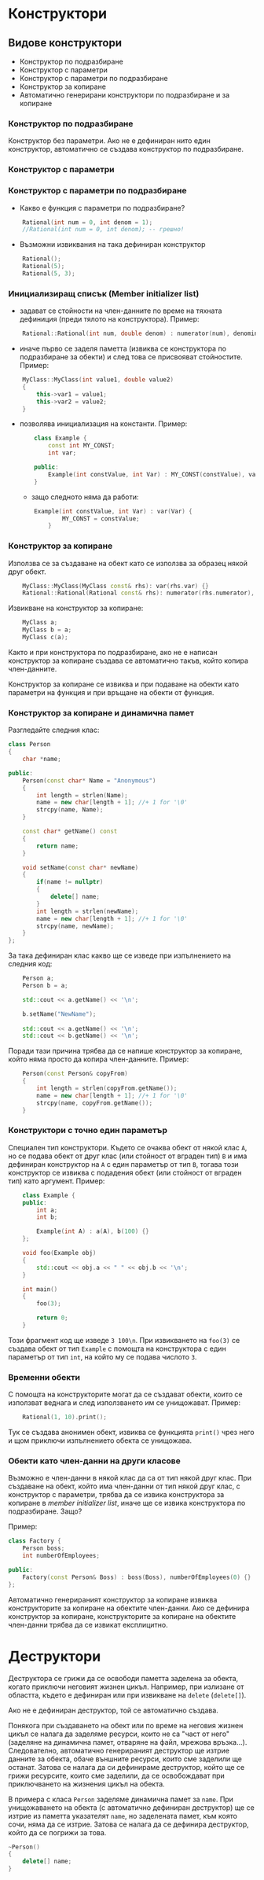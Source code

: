 # Конструктори

## Видове конструктори
- Конструктор по подразбиране
- Конструктор с параметри
- Конструктор с параметри по подразбиране
- Конструктор за копиране
- Автоматично генерирани конструктори по подразбиране и за копиране

### Конструктор по подразбиране
Конструктор без параметри. Ако не е дефиниран нито един конструктор, автоматично се създава конструктор по подразбиране.

### Конструктор с параметри

### Конструктор с параметри по подразбиране
- Какво е функция с параметри по подразбиране?  
```c++
    Rational(int num = 0, int denom = 1); 
    //Rational(int num = 0, int denom); -- грешно!
```
- Възможни извиквания на така дефиниран конструктор
```c++
    Rational();
    Rational(5);
    Rational(5, 3);
```

### Инициализиращ списък (Member initializer list)

- задават се стойности на член-данните по време на тяхната дефиниция (преди тялото на конструктора).
Пример:
```c++
    Rational::Rational(int num, double denom) : numerator(num), denominator(denom) {}
```
- иначе първо се заделя паметта (извиква се конструктора по подразбиране за обекти) и след това се присвояват стойностите. 
Пример:
```c++
    MyClass::MyClass(int value1, double value2) 
    {   
        this->var1 = value1;
        this->var2 = value2;
    }
```
- позволява инициализация на константи. Пример:
    ```c++
        class Example {
            const int MY_CONST;
            int var;

        public:
            Example(int constValue, int Var) : MY_CONST(constValue), var(Var) {}
        }
    ```
    - защо следното няма да работи:
    ```c++
        Example(int constValue, int Var) : var(Var) {
                MY_CONST = constValue;
            }
    ```

### Конструктор за копиране
Използва се за създаване на обект като се използва за образец някой друг обект.
```c++
    MyClass::MyClass(MyClass const& rhs): var(rhs.var) {}
    Rational::Rational(Rational const& rhs): numerator(rhs.numerator), denominator(rhs.denominator) {}
```

Извикване на конструктор за копиране:
```c++
    MyClass a;
    MyClass b = a;
    MyClass c(a);
```

Както и при конструктора по подразбиране, ако не е написан конструктор за копиране създава се автоматично такъв, който копира член-данните.

Конструктор за копиране се извиква и при подаване на обекти като параметри на функция и при връщане на обекти от функция.

### Конструктор за копиране и динамична памет

Разгледайте следния клас:
```c++
class Person
{
    char *name;

public:
    Person(const char* Name = "Anonymous") 
    {
        int length = strlen(Name);
        name = new char[length + 1]; //+ 1 for '\0'
        strcpy(name, Name);
    }

    const char* getName() const 
    {
        return name;
    }

    void setName(const char* newName) 
    {
        if(name != nullptr) 
        {
            delete[] name;
        }
        int length = strlen(newName);
        name = new char[length + 1]; //+ 1 for '\0'
        strcpy(name, newName);
    }
};
```

За така дефиниран клас какво ще се изведе при изпълнението на следния код:

```c++
    Person a;
    Person b = a;

    std::cout << a.getName() << '\n';

    b.setName("NewName");
    
    std::cout << a.getName() << '\n';
    std::cout << b.getName() << '\n';
```

Поради тази причина трябва да се напише конструктор за копиране, който няма просто да копира член-данните. 
Пример:
```c++
    Person(const Person& copyFrom)
    {
        int length = strlen(copyFrom.getName());
        name = new char[length + 1]; //+ 1 for '\0'
        strcpy(name, copyFrom.getName());
    }
```

### Конструктори с точно един параметър
Специален тип конструктори. Където се очаква обект от някой клас `A`, но се подава обект от друг клас (или стойност от вграден тип) `B` и има дефиниран конструктор на `A` с един параметър от тип `B`, тогава този конструктор се извиква с подадения обект (или стойност от вграден тип) като аргумент. 
Пример:
```c++
    class Example {
    public:
        int a;
        int b;

        Example(int A) : a(A), b(100) {} 
    };

    void foo(Example obj) 
    {
        std::cout << obj.a << " " << obj.b << '\n';
    }

    int main()
    {
        foo(3);

        return 0;
    }
```
Този фрагмент код ще изведе ``3 100\n``. 
При извикването на `foo(3)` се създава обект от тип `Example` с помощта на конструктора с един параметър от тип `int`, на който му се подава числото `3`.

### Временни обекти
С помощта на конструкторите могат да се създават обекти, които се използват веднага и след използването им се унищожават.
Пример:
```c++
    Rational(1, 10).print();
```
Тук се създава анонимен обект, извиква се функцията `print()` чрез него и щом приключи изпълнението обекта се унищожава. 

### Обекти като член-данни на други класове
Възможно е член-данни в някой клас да са от тип някой друг клас.
При създаване на обект, който има член-данни от тип някой друг клас, с конструктор с параметри, трябва да се извика конструктора за копиране в *member initializer list*, иначе ще се извика конструктора по подразбиране. Защо?

Пример:
```c++
class Factory {
    Person boss;
    int numberOfEmployees;

public:
    Factory(const Person& Boss) : boss(Boss), numberOfEmployees(0) {}
};
```

Автоматично генерираният конструктор за копиране извиква конструкторите за копиране на обектите член-данни. Ако се дефинира конструктор за копиране, конструкторите за копиране на обектите член-данни трябва да се извикат експлицитно.

# Деструктори
Деструктора се грижи да се освободи паметта заделена за обекта, когато приключи неговият жизнен цикъл. Например, при излизане от областта, където е дефиниран или при извикване на `delete` (`delete[]`).

Ако не е дефиниран деструктор, той се автоматично създава.

Понякога при създаването на обект или по време на неговия жизнен цикъл се налага да заделяме ресурси, които не са "част от него" (заделяне на динамична памет, отваряне на файл, мрежова връзка...). Следователно, автоматично генерираният деструктор ще изтрие данните за обекта, обаче външните ресурси, които сме заделили ще останат. Затова се налага да си дефинираме деструктор, който ще се грижи ресурсите, които сме заделили, да се освобождават при приключването на жизнения цикъл на обекта.

В примера с класа `Person` заделяме динамична памет за `name`. При унищожаването на обекта (с автоматично дефиниран деструктор) ще се изтрие из паметта указателят `name`, но заделената памет, към която сочи, няма да се изтрие. Затова се налага да се дефинира деструктор, който да се погрижи за това.

```c++
~Person() 
{
    delete[] name;
}
```